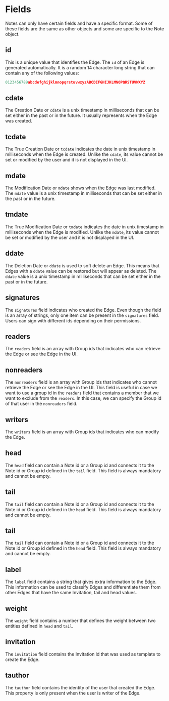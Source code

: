 # Fields

Notes can only have certain fields and have a specific format. Some of these fields are the same as other objects and some are specific to the Note object.

## id

This is a unique value that identifies the Edge. The `id` of an Edge is generated automatically. It is a random 14 character long string that can contain any of the following values:

```javascript
0123456789abcdefghijklmnopqrstuvwxyzABCDEFGHIJKLMNOPQRSTUVWXYZ
```

## cdate

The Creation Date or `cdate` is a unix timestamp in milliseconds that can be set either in the past or in the future. It usually represents when the Edge was created.

## tcdate

The True Creation Date or `tcdate` indicates the date in unix timestamp in milliseconds when the Edge is created. Unlike the `cdate`, its value cannot be set or modified by the user and it is not displayed in the UI.

## mdate

The Modification Date or `mdate` shows when the Edge was last modified. The `mdate` value is a unix timestamp in milliseconds that can be set either in the past or in the future.

## tmdate

The True Modification Date or `tmdate` indicates the date in unix timestamp in milliseconds when the Edge is modified. Unlike the `mdate`, its value cannot be set or modified by the user and it is not displayed in the UI.

## ddate

The Deletion Date or `ddate` is used to soft delete an Edge. This means that Edges with a `ddate` value can be restored but will appear as deleted. The `ddate` value is a unix timestamp in milliseconds that can be set either in the past or in the future.

## signatures

The `signatures` field indicates who created the Edge. Even though the field is an array of strings, only one item can be present in the `signatures` field. Users can sign with different ids depending on their permissions.

## readers

The `readers` field is an array with Group ids that indicates who can retrieve the Edge or see the Edge in the UI.

## nonreaders

The `nonreaders` field is an array with Group ids that indicates who cannot retrieve the Edge or see the Edge in the UI. This field is useful in case we want to use a group id in the `readers` field that contains a member that we want to exclude from the `readers`. In this case, we can specify the Group id of that user in the `nonreaders` field.

## writers

The `writers` field is an array with Group ids that indicates who can modify the Edge.&#x20;

## head

The `head` field can contain a Note id or a Group id and connects it to the Note id or Group id defined in the `tail` field. This field is always mandatory and cannot be empty.

## tail

The `tail` field can contain a Note id or a Group id and connects it to the Note id or Group id defined in the `head` field. This field is always mandatory and cannot be empty.

## tail

The `tail` field can contain a Note id or a Group id and connects it to the Note id or Group id defined in the `head` field. This field is always mandatory and cannot be empty.

## label

The `label` field contains a string that gives extra information to the Edge. This information can be used to classify Edges and differentiate them from other Edges that have the same Invitation, tail and head values.

## weight

The `weight` field contains a number that defines the weight between two entities defined in `head` and `tail`.

## invitation

The `invitation` field contains the Invitation id that was used as template to create the Edge.

## tauthor

The `tauthor` field contains the identity of the user that created the Edge. This property is only present when the user is writer of the Edge.
